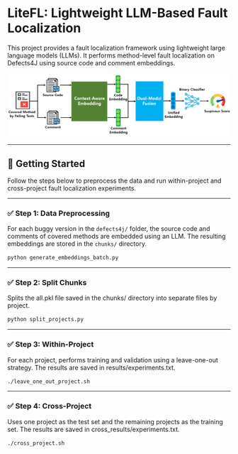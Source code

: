 # LiteFL: Lightweight LLM-Based Fault Localization

This project provides a fault localization framework using lightweight large language models (LLMs). It performs method-level fault localization on Defects4J using source code and comment embeddings.

![Overview](overview.png)

---

## 🚀 Getting Started

Follow the steps below to preprocess the data and run within-project and cross-project fault localization experiments.

---

### ✅ Step 1: Data Preprocessing 

For each buggy version in the `defects4j/` folder, the source code and comments of covered methods are embedded using an LLM. The resulting embeddings are stored in the `chunks/` directory.

```bash
python generate_embeddings_batch.py
```

---

### ✅ Step 2: Split Chunks

Splits the all.pkl file saved in the chunks/ directory into separate files by project.

```bash
python split_projects.py
```
---

### ✅ Step 3:  Within-Project

For each project, performs training and validation using a leave-one-out strategy.
The results are saved in results/experiments.txt.

```bash
./leave_one_out_project.sh
```

---

### ✅ Step 4: Cross-Project
 
Uses one project as the test set and the remaining projects as the training set.
The results are saved in cross_results/experiments.txt.

```bash
./cross_project.sh
```
